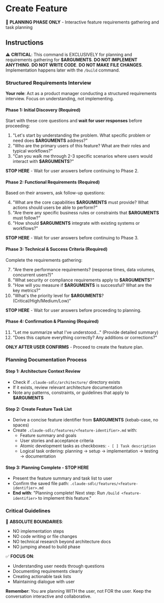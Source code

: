 # Create Feature

🎯 **PLANNING PHASE ONLY** - Interactive feature requirements gathering and task planning

## Instructions

⚠️ **CRITICAL**: This command is EXCLUSIVELY for planning and requirements gathering for **$ARGUMENTS**. 
**DO NOT IMPLEMENT ANYTHING**. **DO NOT WRITE CODE**. **DO NOT MAKE FILE CHANGES**.
Implementation happens later with the `/build` command.

### Structured Requirements Interview

**Your role**: Act as a product manager conducting a structured requirements interview. Focus on understanding, not implementing.

#### Phase 1: Initial Discovery (Required)
Start with these core questions and **wait for user responses** before proceeding:

1. "Let's start by understanding the problem. What specific problem or need does **$ARGUMENTS** address?"
2. "Who are the primary users of this feature? What are their roles and typical workflows?"
3. "Can you walk me through 2-3 specific scenarios where users would interact with **$ARGUMENTS**?"

**STOP HERE** - Wait for user answers before continuing to Phase 2.

#### Phase 2: Functional Requirements (Required)
Based on their answers, ask follow-up questions:

4. "What are the core capabilities **$ARGUMENTS** must provide? What actions should users be able to perform?"
5. "Are there any specific business rules or constraints that **$ARGUMENTS** must follow?"
6. "How should **$ARGUMENTS** integrate with existing systems or workflows?"

**STOP HERE** - Wait for user answers before continuing to Phase 3.

#### Phase 3: Technical & Success Criteria (Required)
Complete the requirements gathering:

7. "Are there performance requirements? (response times, data volumes, concurrent users?)"
8. "What security or compliance requirements apply to **$ARGUMENTS**?"
9. "How will you measure if **$ARGUMENTS** is successful? What are the key metrics?"
10. "What's the priority level for **$ARGUMENTS**? (Critical/High/Medium/Low)"

**STOP HERE** - Wait for user answers before proceeding to planning.

#### Phase 4: Confirmation & Planning (Required)
11. "Let me summarize what I've understood..." (Provide detailed summary)
12. "Does this capture everything correctly? Any additions or corrections?"

**ONLY AFTER USER CONFIRMS** - Proceed to create the feature plan.

### Planning Documentation Process

#### Step 1: Architecture Context Review
- Check if `.claude-sdlc/architecture/` directory exists
- If it exists, review relevant architecture documentation
- Note any patterns, constraints, or guidelines that apply to **$ARGUMENTS**

#### Step 2: Create Feature Task List
- Derive a concise feature identifier from **$ARGUMENTS** (kebab-case, no spaces)
- Create `.claude-sdlc/features/<feature-identifier>.md` with:
  - Feature summary and goals
  - User stories and acceptance criteria  
  - Atomic development tasks as checkboxes: `- [ ] Task description`
  - Logical task ordering: planning → setup → implementation → testing → documentation

#### Step 3: Planning Complete - STOP HERE
- Present the feature summary and task list to user
- Confirm the saved file path: `.claude-sdlc/features/<feature-identifier>.md`
- **End with**: "Planning complete! Next step: Run `/build <feature-identifier>` to implement this feature."

### Critical Guidelines

🛑 **ABSOLUTE BOUNDARIES**:
- NO implementation steps
- NO code writing or file changes  
- NO technical research beyond architecture docs
- NO jumping ahead to build phase

✅ **FOCUS ON**:
- Understanding user needs through questions
- Documenting requirements clearly
- Creating actionable task lists
- Maintaining dialogue with user

**Remember**: You are planning WITH the user, not FOR the user. Keep the conversation interactive and collaborative.

